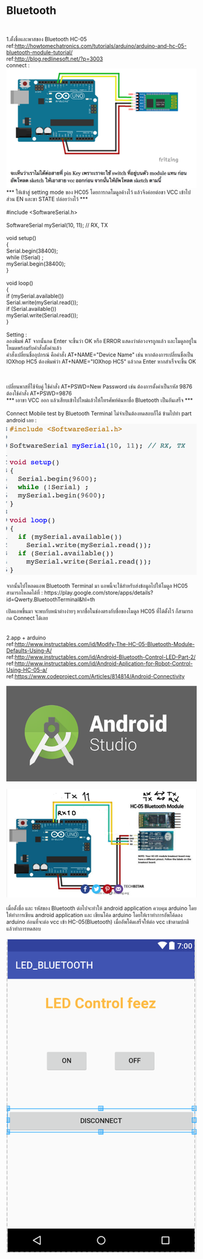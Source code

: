 # Bluetooth<br>
<br>

1.ตั้งชื่อและพาสของ Bluetooth HC-05<br>
ref:http://howtomechatronics.com/tutorials/arduino/arduino-and-hc-05-bluetooth-module-tutorial/<br>
ref:http://blog.redlinesoft.net/?p=3003<br>
connect : <br>
<img src="https://github.com/fythatthepce/feez_Arduino-Android/blob/master/Pictures/b1.png"/>
<br>
*** ให้เข้าสู่ setting mode ของ HC05 โดยการกดโมดูลค้างไว้ แล้วจึงค่อยต่อขา VCC เข้าไป ส่วน EN และขา STATE ปล่อยว่างไว้ ***
<br>
<br>#include <SoftwareSerial.h>
<br>
<br>SoftwareSerial mySerial(10, 11); // RX, TX
<br>
<br>void setup()
<br>{
<br>  Serial.begin(38400);
<br>  while (!Serial) ;
<br>  mySerial.begin(38400);
<br>}
<br>
<br>void loop()
<br>{
<br>  if (mySerial.available())
<br>    Serial.write(mySerial.read());
<br>  if (Serial.available())
<br>    mySerial.write(Serial.read());
<br>}
<br>
<br>
Setting : <br>
ลองพิมพ์ AT จากนั้นกด Enter จะขึ้นว่า OK หรือ ERROR แสดงว่าต่อวงจรถูกแล้ว และโมดูลอยู่ในโหมดพร้อมรับคำสั่งตั้งค่าแล้ว<br>
คำสั่งเปลี่ยนชื่ออุปกรณ์ คือคำสั่ง AT+NAME="Device Name" เช่น หากต้องการเปลี่ยนชื่อเป็น IOXhop HC5 ต้องพิมพ์ว่า AT+NAME="IOXhop HC5" แล้วกด Enter หากสำเร็จจะขึ้น OK

<br>
<br>
เปลี่ยนพาสที่ใช้จับคู่ ใช้คำสั่ง AT+PSWD=New Password เช่น ต้องการตั้งค่าเป็นรหัส 9876 ต้องใช้คำสั่ง AT+PSWD=9876<br>
*** เอาขา VCC ออก แล้วเสียบเข้าไปใหม่แล้วให้โทรศัพท์ค้นหาชื่อ Bluetooth เป็นอันเสร็จ ***
<br><br>
Connect Mobile test by Bluetooth Terminal ไม่จำเป็นต้องทดสอบก็ได้ ข้ามไปทำ part android เลย : <br>
<img src="https://github.com/fythatthepce/feez_Arduino-Android/blob/master/Pictures/b3.png"/>
<br><br>
จากนั้นไปโหลดแอพ Bluetooth Terminal มา แอพนี้จะใช้สำหรับส่งข้อมูลไปให้โมดูล HC05 สามารถโหลดได้ที่ : https://play.google.com/store/apps/details?id=Qwerty.BluetoothTerminal&hl=th<br>

 เปิดแอพขึ้นมา จะพบกับหน้าต่างง่ายๆ หากชื่อในช่องตรงกับชื่อของโมดูล HC05 ที่ได้ตั้งไว้ ก็สามารถกด Connect ได้เลย
<br>
<br>
<br>
2.app + arduino<br>
ref:http://www.instructables.com/id/Modify-The-HC-05-Bluetooth-Module-Defaults-Using-A/<br>
ref:http://www.instructables.com/id/Android-Bluetooth-Control-LED-Part-2/<br>
ref:http://www.instructables.com/id/Android-Aplication-for-Robot-Control-Using-HC-05-a/<br>
ref:https://www.codeproject.com/Articles/814814/Android-Connectivity<br>
<br>
<img src="https://github.com/fythatthepce/feez_Arduino-Android/blob/master/Pictures/android-studio-logo.png"/><br><br>
<img src="https://github.com/fythatthepce/feez_Arduino-Android/blob/master/Pictures/blue1.png"/><br><br>
เมื่อตั้งชื่อ และ รหัสของ Bluetooth ต่อไปจะทำให้ android application ควบคุม arduino โดยให้ทำการเขียน android application และ เขียนโค้ด arduino โดยให้เราทำการอัพโค้ดลง arduino ก่อนที่จะต่อ vcc เข้า HC-05(Bluetooth) เมื่ออัพโค้ดเสร็จให้ต่อ vcc เข้าตามปกติ แล้วทำการทดสอบ
<br><br>
<img src="https://github.com/fythatthepce/feez_Arduino-Android/blob/master/Pictures/pic_blue_led.png"/>







